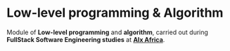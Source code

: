# Low-level programming & Algorithm

Module of **Low-level programming** and **algorithm**, carried out during **FullStack Software Engineering studies** at **[Alx Africa](https://www.alxafrica.com/)**.
